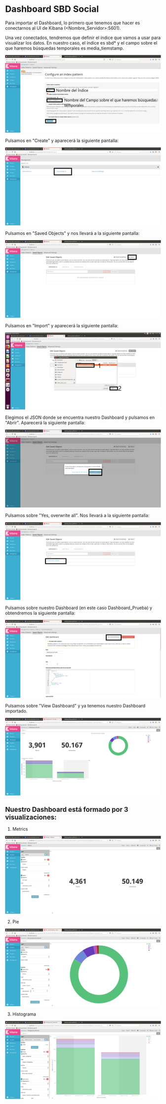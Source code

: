 # Dashboard SBD Social
Para importar el Dashboard, lo primero que tenemos que hacer es conectarnos al UI de Kibana (<Nombre_Servidor>:5601). 

Una vez conectados, tendremos que definir el índice que vamos a usar para visualizar los datos. En nuestro caso, el índice es sbd* y el campo sobre el que haremos búsquedas temporales es media_tiemstamp.

![Alt text](./Paso1_Index_Pattern.png?raw=true "Paso1_Index_Pattern.")

Pulsamos en "Create" y aparecerá la siguiente pantalla:

![Alt text](./Paso2_Management.png?raw=true "Paso2_Management.")

Pulsamos en "Saved Objects" y nos llevará a la siguiente pantalla:

![Alt text](./Paso3_SaveObjects.png?raw=true "Paso3_SaveObjects.")

Pulsamos en "Import" y aparecerá la siguiente pantalla:

![Alt text](./Paso4_Import_JSON.png?raw=true "Paso4_Import_JSON.")

Elegimos el JSON donde se encuentra nuestro Dashboard y pulsamos en "Abrir". Aparecerá la siguiente pantalla:

![Alt text](./Paso5_OverwriteAll.png?raw=true "Paso5_OverwriteAll.")

Pulsamos sobre "Yes, overwrite all". Nos llevará a la siguiente pantalla:

![Alt text](./Paso6_DashboardImport.png?raw=true "Paso6_DashboardImport.")

Pulsamos sobre nuestro Dashboard (en este caso Dashboard_Prueba) y obtendremos la siguiente pantalla:

![Alt text](./Paso7_ViewDashboard.png?raw=true "Paso7_ViewDashboard.")

Pulsamos sobre "View Dashboard" y ya tenemos nuestro Dashboard importado.

![Alt text](./Dashboard_Prueba.png?raw=true "Dashboard_Prueba.")

## Nuestro Dashboard está formado por 3 visualizaciones:

  1. Metrics
  
  ![Alt text](./Metrics.png?raw=true "Metrics.")
  
  2. Pie
  
  ![Alt text](./Pie.png?raw=true "Pie.")
  
  3. Histograma
  
  ![Alt text](./Histograma.png?raw=true "Histograma.")

